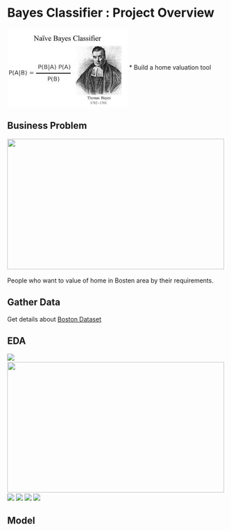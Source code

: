 # Bayes Classifier : Project Overview
<img align="center" src="image/bayes.jpeg" alt="bayes">
* Build a home valuation tool
   

## Business Problem
  <img src="images/problem.png" width ="500" height="300" >
  
  People who want to value of home in Bosten area by their requirements.

## Gather Data
  Get details about [Boston Dataset](https://scikit-learn.org/stable/modules/generated/sklearn.datasets.load_boston.html)
   
## EDA
   ![](images/avg_no_room.png)
   <img src="images/distance.png" width ="500" height="300" >
   ![](images/download.png)
   ![](images/house_price.png)
   ![](images/room_price.png)
   ![](images/heatmap.png)
      
      
## Model
